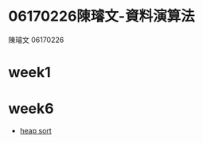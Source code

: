 # 06170226陳璿文-資料演算法
陳璿文
06170226
# week1








# week6
* [heap sort](https://github.com/hsuanwen0114/sharon8811437/tree/master/heapsort)

